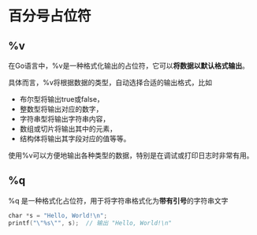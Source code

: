 # 百分号占位符

## %v
在Go语言中，%v是一种格式化输出的占位符，它可以**将数据以默认格式输出**。

具体而言，%v将根据数据的类型，自动选择合适的输出格式，比如
* 布尔型将输出true或false，
* 整数型将输出对应的数字，
* 字符串型将输出字符串内容，
* 数组或切片将输出其中的元素，
* 结构体将输出其字段对应的值等等。

使用%v可以方便地输出各种类型的数据，特别是在调试或打印日志时非常有用。

## %q
%q 是一种格式化占位符，用于将字符串格式化为**带有引号**的字符串文字
```go
char *s = "Hello, World!\n";
printf("\"%s\"", s);  // 输出 "Hello, World!\n"
```
